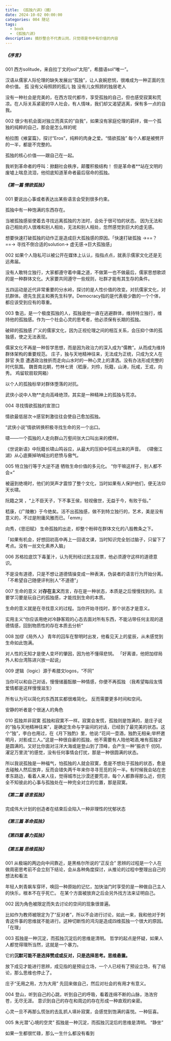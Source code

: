 ```yaml
---
title: 《孤独六讲》（摘）
date: 2024-10-02 00:00:00
categories: 004 随记
tags:
  - book
  - 《孤独六讲》
description: 摘抄整合不代表认同，只觉得是书中有价值的内容
---
```

##### 《序言》
001
西方solitude，来自拉丁文的sol“太阳”，希腊语sol“唯一”。

汉语从儒家人际伦理的缺失发展出“孤独”，让人哀婉悲悯，很难成为一种正面的生命价值。
孤 没有父母照顾的孤儿
独 没有儿女照顾的独居老人

没有一种社会是完美的，在西方现代都市，享受孤独的自己，但也感受寂寞和荒凉。在人际关系紧密的华人社会，有人情味，我们却又渴望逃离，保有多一点的自我。

002
很少有机会面对独立而真实的“自我”，如果没有家庭伦理的羁绊，做一个孤独的纯粹的自己，那会是怎么样的呢

柏拉图《飨宴篇》，探讨“Eros”，纯粹的肉身之爱。“情欲孤独”
每个人都是被劈开的一半，都是不完整的。

孤独的核心价值——跟自己在一起。

我听到革命者的呼叫：掀翻社会秩序，颠覆积极结构！ 但是革命者**站在文明的废墟上喘息流泪，他彻底知道革命者最后宿命的孤独。

##### 《第一篇 情欲孤独》
001
要说出心事或者表达出某些语言会受到很多约束。

孤独中有一种饱满的东西存在。

当被孤独感驱使着去寻找远离孤独的方法时，会处于很可怕的状态。 因为无法和自己相处的人很难和别人相处，无法和别人相处，忽然感觉到巨大的虚无感。

想要快速打破孤独的动作正是造成巨大孤独感的原因。「快速打破孤独 →==？==→ 寻找不倒合适的solution→ 虚无感→巨大孤独感」

002
如果个人隐私可以被公开在媒体上认认，指指点点，就表示儒家文化还是无远弗届。

没有人敢特立独行，大家都遵守着中庸之道，不做第一也不做最后，儒家思想歌颂的是一种群体文化。大家要共同遵守一些规则，社群才能有其生存的条件。

五四运动是近代非常重要的分水岭，探讨的是人性价值的改变。对抗儒家文化，对抗群体。德先生民主和赛先生科学。Democracy指的是代表极少数的一个个体，都应该受到应有的尊重。


003
鲁迅，是一个极度孤独的人，孤独是他一直在逃避群体，维持特立独行，维持他的孤独感。作为一个社会心灵的思考者，他必须保有长期的孤独。

破碎的孤独感
广义的儒家文化，因为正视伦理之间的相互关系，会压抑个体的孤独感，使之无法表现。

儒家文化不再是一种哲学思想，而是因为政治力的深入成为“儒教”。从而成为维持群体架构的重要规范。 
庄子，独与天地精神往来，无法成为正统，只成为文人在辞官 失意 遭遇政治挫折而走向山水时的一种心灵上的潇洒。没有办法形成完整的时代氛围。
魏晋南北朝，竹林七贤（嵇康，刘伶，阮籍，山涛，阮咸，王戎，向秀。 鸡留软扇软网箱）

以个人的孤独标举对群体堕落的对抗。

武侠小说中人物**走向高峰绝顶，其实是一种精神上的孤独与荒凉。

004 
寻找情欲孤独的宣泄口

情欲最低层次→感官刺激往往会使自己愈加孤独。

“武侠小说”情欲转换积极寻找生命的另一个出口。

啸——一个孤独的人走向群山万壑间张大口叫出来的模样。

《世说新语》中阮籍长啸山鸣谷应，从最大的压抑中狂吼出来的声音。
《啸傲江湖》从心底撕掉呐喊出的悲愤与傲气。

005 
特立独行等于大逆不道
牺牲生命价值的多元化。
“你干嘛这样子，别人都不会×”

被逼到绝境时，他们的哭声才震惊了整个文化，当时如果有人保护他们，便无法仰天长啸。

阮籍之哭 ，“上不臣天子，下不事王侯，轻视傲世，无益于今，有败于俗。”

嵇康，《广陵散》于今绝矣。活不出孤独感，做不到特立独行的，艺术，美是没有意义的，不过是附庸风雅而已。「emm」

向秀，《思旧赋》 生命孤独的出走，却整个粉碎在群体文化的八股教条之下。

「如果有机会，好想回初高中再上一回语文课，当时知识完全划过脑子，只留下了考点。没有一丝文化素养入脑」

006
苏格拉底饮下毒堇汁，认为死刑经过民主投票，他必须遵守这样的道德意识。

 不是没有道德，只是不想让道德情操变成一种表演，伪装者的语言行为开始分离。「不希望自己随便评判别人“不道德”」

007
生命的意义
对**存在主义**而言，存在是一种状态，本质是之后慢慢找到的。主要学习要是玩自己的孤独感，才能找到生命的本质。

生命的意义就是在寻找意义的过程。当你开始寻找时，那个状态才是意义。

实用主义“你应该用绝对冷静客观的心态去面对所有东西，不能沾带任何主观的道德情感，回到物质性的存在本质去分析”


008
加缪《局外人》 青年的囚车在黎明时出发，他看见天上的星辰，从未感觉到生命如此饱满。

对人性的无知才是使人变坏的肇因，因为他不懂得悲悯。
「好离谱，他把加缪局外人和台湾陈进兴放一起说」

009
逻辑（logic）源于希腊文logos，“不同”

当你可以和自己对话，慢慢储蓄酝酿一种情感，你便不再孤独
（我希望每段友情爱情都是这样慢慢滋生）

所有认为可以简化的东西其实都很难简化。 反而需要更多时间和空间。

安静的听者是个很迷人的角色

010
孤独并非寂寞
孤独和寂寞不一样。寂寞会发慌，孤独则是饱满的，是庄子说的“独与天地精神往来”，是确定生命与字宙间的对话，已经到了最完美的状态。这个“独”，李白也用过，在《月下独酌》里，他说:“花间一壶酒，独酌无相亲;举杯邀明月，对影成三人。”这是一种很自豪的孤独，他不需要有人陪他喝酒,唯有孤独才是圆满的。又好比你面对汪洋大海或是登山到了顶峰，会产生一种“振衣千
仞冈，濯足万里流”的感觉，没有任何事情会打扰，那是一种很圆满的状态。

所以我说孤独是一种福气，怕孤独的人就会寂寞，愈是不想处于孤独的状态，愈是去碰触人然后放弃，反而会错失两千年来你寻寻觅觅的另一半。有时候我会站在忠孝东路边，看着人来人往，觉得城市比沙漠还要荒凉，每个人都靠得那么近，但完全不知彼此的心事与孤独处在一种完全对立的位置，那是寂寞。


##### 《第二篇 语言孤独》
完成伟大计划的创造者在结束后会陷入一种非理性的忧郁状态
##### 《第三篇 革命孤独》

##### 《第四篇 暴力孤独》

##### 《第五篇 思维孤独》

001
从极端的两边向中间靠近，是黑格尔所说的“正反合”
思辨的过程是一个人在做周密思考前不会立刻下结论，会从各种角度探讨，从推论的过程中整理出自己的想法和看法

年轻人刺青飙车穿环，唤回一种原始的记忆，加快油门时享受的是一种做自己主人的快乐，根本不在乎死亡。 在某个方面被放弃之后会另外找方法来证明自己。

002
因为角色被限定而失去讨论的空间的现象很普遍。 

比如作为教师被限定为了“反对者”，所以不会进行讨论，如此一来，我和他对于刺青这件事的思维就不能进行。这种切断性的鸿沟是造成四维孤独一个很大的原因。「在理」

003
孤独是一种沉淀，而孤独沉淀后的思维是清明。
哲学的起点是怀疑，如果人人都觉得理所当然，这就是一个暴力。

它的**沉默可能不是选择赞成或反对，只是选择思考。思维悬置。**


放下成见才能进行思辨，成见指的是预设立场，一个人已经有了预设立场，有了结论，那么思维也停止了。

庄子“无用之用，方为大用” 先回来做自己，然后对社会的有用才有意义。

004
登山，听到自己的心跳，听到自己的呼吸，看着连绵不断的山脉，浩浩穷苍，无尽无涯。 意识到自己的存在和周边的存在形成一种直观的亲密。

心灵一旦不再那么慌张的去乱抓人填补寂寞，会感觉到饱满的喜悦。一种狂喜。

005
朱光潜“心境的空灵”
孤独是一种沉淀，而孤独沉淀后的思维是清明。
“静坐”

如果一生都很忙碌，那么一生什么都没有看到
